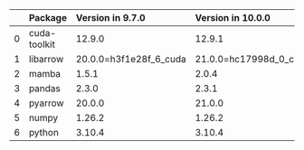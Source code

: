 <!-- markdown-link-check-disable -->

|    | Package      | Version in 9.7.0       | Version in 10.0.0      | Status   |
|---:|:-------------|:-----------------------|:-----------------------|:---------|
|  0 | cuda-toolkit | 12.9.0                 | 12.9.1                 | UPDATED  |
|  1 | libarrow     | 20.0.0=h3f1e28f_6_cuda | 21.0.0=hc17998d_0_cuda | UPDATED  |
|  2 | mamba        | 1.5.1                  | 2.0.4                  | UPDATED  |
|  3 | pandas       | 2.3.0                  | 2.3.1                  | UPDATED  |
|  4 | pyarrow      | 20.0.0                 | 21.0.0                 | UPDATED  |
|  5 | numpy        | 1.26.2                 | 1.26.2                 |          |
|  6 | python       | 3.10.4                 | 3.10.4                 |          |